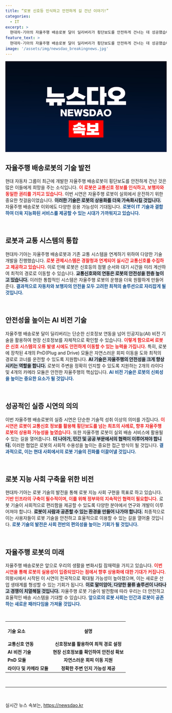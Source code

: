 ```yaml
---
title: “로봇 신호등 인식하고 안전하게 길 건넌 이야기!”
categories:
  - IT
excerpt: >
  현대차·기아의 자율주행 배송로봇 달이 딜리버리가 횡단보도를 안전하게 건너는 데 성공했습니다. 이 혁신적인 기술은 로봇과 교통 신호를 연계하여 실시간 배송 서비스의 새로운 시대를 열어갑니다!
feature_text: >
  현대차·기아의 자율주행 배송로봇 달이 딜리버리가 횡단보도를 안전하게 건너는 데 성공했습니다. 이 혁신적인 기술은 로봇과 교통 신호를 연계하여 실시간 배송 서비스의 새로운 시대를 열어갑니다!
image: '/assets/img/newsdao_breakingnews.jpg'
---
```


<p><img src="/assets/img/newsdao_breakingnews.jpg" alt="pcversion 속보" /></p>

<h2 data-ke-size="size26">자율주행 배송로봇의 기술 발전</h2>

<p>현대 자동차 그룹이 최근에 개발한 자율주행 배송로봇이 횡단보도를 안전하게 건넌 것은 많은 이들에게 희망을 주는 소식입니다. <b><span style="color: #ee2323;">이 로봇은 교통신호 정보를 인식하고, 보행자와 동일한 권리를 가지고 있습니다.</span></b> 이번 시연은 자율주행 로봇이 실외에서 운전하기 위한 중요한 첫걸음이었습니다. <b><span style="background-color: #21538527;">이러한 기술은 로봇의 상용화를 더욱 가속화시킬 것입니다.</span></b> 자율주행 배송로봇 이외에도 다양한 응용 가능성이 기대됩니다. <b><span style="color: #1a5490;">로봇이 IT 기술과 결합하여 더욱 지능화된 서비스를 제공할 수 있는 시대가 가까워지고 있습니다.</span></b></p>

<p data-ke-size="size16">&nbsp;</p>

<h2 data-ke-size="size26">로봇과 교통 시스템의 통합</h2>

<p>현대차·기아는 자율주행 배송로봇과 기존 교통 시스템을 연계하기 위하여 다양한 기술 개발을 진행했습니다. <b><span style="color: #ee2323;">로봇 관제시스템은 경찰청과 연계되어 실시간 교통신호를 수집하고 제공하고 있습니다.</span></b> 이로 인해 로봇은 신호등의 점멸 순서와 대기 시간을 미리 계산하여 최적의 경로로 이동할 수 있습니다. <b><span style="background-color: #21538527;">교통신호와의 연동은 로봇의 안전성을 한층 높이고 있습니다.</span></b> 이러한 통합적인 시스템은 자율주행 로봇의 운행을 더욱 원활하게 만들어준다. <b><span style="color: #1a5490;">결과적으로 자동차와 보행자의 안전을 모두 고려한 최적의 솔루션으로 자리잡게 될 것입니다.</span></b></p>

<p data-ke-size="size16">&nbsp;</p>

<h2 data-ke-size="size26">안전성을 높이는 AI 비전 기술</h2>

<p>자율주행 배송로봇 달이 딜리버리는 단순한 신호정보 연동을 넘어 인공지능(AI) 비전 기술을 활용하여 현장 신호정보를 자체적으로 확인할 수 있습니다. <b><span style="color: #ee2323;">이렇게 함으로써 로봇은 신호 시스템의 오류 발생 시에도 안전하게 이동할 수 있는 능력을 가집니다.</span></b> 특히, 로봇에 장착된 4개의 PnD(Plug and Drive) 모듈은 자연스러운 회피 이동을 도와 최적의 경로로 코너를 운전할 수 있도록 지원합니다. <b><span style="background-color: #21538527;">AI 기술은 자율주행의 안전성을 크게 향상시키는 역할을 합니다.</span></b> 로봇이 주변을 정확히 인지할 수 있도록 지원하는 2개의 라이다 및 4개의 카메라 모듈은 안전한 자율주행의 핵심입니다. <b><span style="color: #1a5490;">AI 비전 기술은 로봇의 신뢰성을 높이는 중요한 요소가 될 것입니다.</span></b></p>

<p data-ke-size="size16">&nbsp;</p>

<h2 data-ke-size="size26">성공적인 실증 시연의 의의</h2>

<p>이번 자율주행 배송로봇의 실증 시연은 단순한 기술적 성취 이상의 의미를 가집니다. <b><span style="color: #ee2323;">이 시연은 로봇이 교통신호 정보를 활용해 횡단보도를 넘는 최초의 사례로, 향후 자율주행 로봇의 상용화 가능성을 높였습니다.</span></b> 또한 자율주행 로봇이 실외 배송 서비스에 활용될 수 있는 길을 열어줍니다. <b><span style="background-color: #21538527;">더 나아가, 민간 및 공공 부문에서의 협력이 이루어져야 합니다.</span></b> 이러한 협업은 로봇의 사회적 수용성을 높이는 중요한 접근 방식이 될 것입니다. <b><span style="color: #1a5490;">결과적으로, 이는 현대 사회에서의 로봇 기술의 진화를 이끌어낼 것입니다.</span></b></p>

<p data-ke-size="size16">&nbsp;</p>

<h2 data-ke-size="size26">로봇 지능 사회 구축을 위한 비전</h2>

<p>현대차·기아는 로봇 기술의 발전을 통해 로봇 지능 사회 구현을 목표로 하고 있습니다. <b><span style="color: #ee2323;">기반 인프라의 구축이 필수적이며, 이를 위해 정부와의 지속적인 협력이 필요합니다.</span></b> 로봇 기술이 사회적으로 편리함을 제공할 수 있도록 다양한 분야에서 연구와 개발이 이루어져야 합니다. <b><span style="background-color: #21538527;">로봇이 사람과 공존할 수 있는 환경을 만들어 나가야 합니다.</span></b> 최종적으로 이는 사용자들이 로봇 기술을 안전하고 효율적으로 이용할 수 있는 길을 열어줄 것입니다. <b><span style="color: #1a5490;">로봇 기술의 발전은 사회 전반의 편의성을 높이는 기회가 될 것입니다.</span></b></p>

<p data-ke-size="size16">&nbsp;</p>

<h2 data-ke-size="size26">자율주행 로봇의 미래</h2>

<p>자율주행 배송로봇은 앞으로 우리의 생활을 변화시킬 잠재력을 가지고 있습니다. <b><span style="color: #ee2323;">이번 시연을 통해 로봇의 실용성이 입증되었다는 점에서 향후 상용화에 대한 기대가 커집니다.</span></b> 의왕시에서 시작된 이 시연이 전국적으로 확대될 가능성이 높아졌으며, 이는 새로운 산업 생태계를 형성할 수 있는 기회가 됩니다. <b><span style="background-color: #21538527;">이로 말미암아, 다양한 물류 솔루션이 나타나고 경쟁이 치열해질 것입니다.</span></b> 자율주행 로봇 기술이 발전함에 따라 우리는 더 안전하고 효율적인 배송 시스템을 기대할 수 있습니다. <b><span style="color: #1a5490;">앞으로의 로봇 사회는 인간과 로봇이 공존하는 새로운 패러다임을 가져올 것입니다.</span></b></p>

<p data-ke-size="size16">&nbsp;</p>

<table style="width:100%">
    <tr>
        <th style="text-align: left; height: 50px;"><b>기술 요소</b></th>
        <th style="text-align: center; height: 50px;"><b>설명</b></th>
    </tr>
    <tr>
        <td style="text-align: left; height: 17px;"><b>교통신호 연동</b></td>
        <td style="text-align: center; height: 17px;"><b>신호정보를 활용하여 최적 경로 설정</b></td>
    </tr>
    <tr>
        <td style="text-align: left; height: 17px;"><b>AI 비전 기술</b></td>
        <td style="text-align: center; height: 17px;"><b>현장 신호정보를 확인하여 안전성 확보</b></td>
    </tr>
    <tr>
        <td style="text-align: left; height: 17px;"><b>PnD 모듈</b></td>
        <td style="text-align: center; height: 17px;"><b>자연스러운 회피 이동 지원</b></td>
    </tr>
    <tr>
        <td style="text-align: left; height: 17px;"><b>라이다 및 카메라 모듈</b></td>
        <td style="text-align: center; height: 17px;"><b>정확한 주변 인지 가능성 제공</b></td>
    </tr>
</table>

<p data-ke-size="size16">&nbsp;</p>

<hr>

<p data-ke-size="size16">&nbsp;</p>
실시간 뉴스 속보는, <a href="https://newsdao.kr" rel="dofollow">https://newsdao.kr</a>


